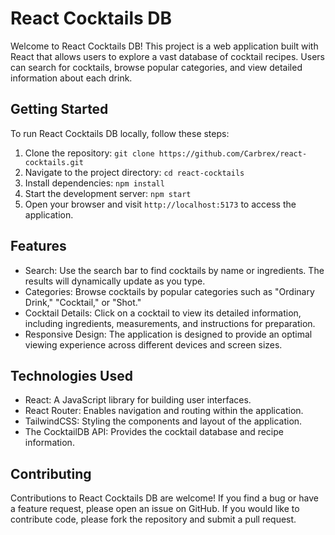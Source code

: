 # React Cocktails DB

Welcome to React Cocktails DB! This project is a web application built with React that allows users to explore a vast database of cocktail recipes. Users can search for cocktails, browse popular categories, and view detailed information about each drink.

## Getting Started

To run React Cocktails DB locally, follow these steps:

1. Clone the repository: `git clone https://github.com/Carbrex/react-cocktails.git`
2. Navigate to the project directory: `cd react-cocktails`
3. Install dependencies: `npm install`
4. Start the development server: `npm start`
5. Open your browser and visit `http://localhost:5173` to access the application.

## Features

- Search: Use the search bar to find cocktails by name or ingredients. The results will dynamically update as you type.
- Categories: Browse cocktails by popular categories such as "Ordinary Drink," "Cocktail," or "Shot."
- Cocktail Details: Click on a cocktail to view its detailed information, including ingredients, measurements, and instructions for preparation.
- Responsive Design: The application is designed to provide an optimal viewing experience across different devices and screen sizes.

## Technologies Used

- React: A JavaScript library for building user interfaces.
- React Router: Enables navigation and routing within the application.
- TailwindCSS: Styling the components and layout of the application.
- The CocktailDB API: Provides the cocktail database and recipe information.

## Contributing

Contributions to React Cocktails DB are welcome! If you find a bug or have a feature request, please open an issue on GitHub. If you would like to contribute code, please fork the repository and submit a pull request.
